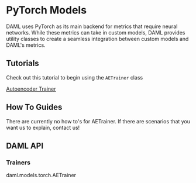 # PyTorch Models

DAML uses PyTorch as its main backend for metrics that require neural
networks. While these metrics can take in custom models, DAML provides
utility classes to create a seamless integration between custom models
and DAML's metrics.

## Tutorials

Check out this tutorial to begin using the `AETrainer` class

[Autoencoder Trainer](../../tutorials/notebooks/AETrainerTutorial.ipynb)

## How To Guides

There are currently no how to's for AETrainer. If there are scenarios
that you want us to explain, contact us!

## DAML API

### Trainers

<div class="autoclass" members="" inherited-members="">

daml.models.torch.AETrainer

</div>
